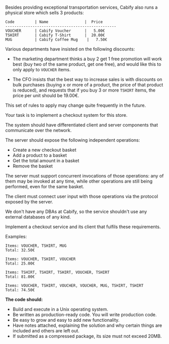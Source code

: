 Besides providing exceptional transportation services, Cabify also runs a physical store which sells 3 products:

```
Code         | Name                |  Price
-------------------------------------------------
VOUCHER      | Cabify Voucher      |   5.00€
TSHIRT       | Cabify T-Shirt      |  20.00€
MUG          | Cabify Coffee Mug    |   7.50€
```

Various departments have insisted on the following discounts:

 * The marketing department thinks a buy 2 get 1 free promotion will work best (buy two of the same product, get one free), and would like this to only apply to `VOUCHER` items.

 * The CFO insists that the best way to increase sales is with discounts on bulk purchases (buying x or more of a product, the price of that product is reduced), and requests that if you buy 3 or more `TSHIRT` items, the price per unit should be 19.00€.

This set of rules to apply may change quite frequently in the future.

Your task is to implement a checkout system for this store.

The system should have differentiated client and server components that communicate over the network.

The server should expose the following independent operations:

- Create a new checkout basket
- Add a product to a basket
- Get the total amount in a basket
- Remove the basket

The server must support concurrent invocations of those operations: any of them may be invoked at any time, while other operations are still being performed, even for the same basket.

The client must connect user input with those operations via the protocol exposed by the server.

We don't have any DBAs at Cabify, so the service shouldn't use any external databases of any kind.

Implement a checkout service and its client that fulfils these requirements.

Examples:

    Items: VOUCHER, TSHIRT, MUG
    Total: 32.50€

    Items: VOUCHER, TSHIRT, VOUCHER
    Total: 25.00€

    Items: TSHIRT, TSHIRT, TSHIRT, VOUCHER, TSHIRT
    Total: 81.00€

    Items: VOUCHER, TSHIRT, VOUCHER, VOUCHER, MUG, TSHIRT, TSHIRT
    Total: 74.50€

**The code should:**
- Build and execute in a Unix operating system.
- Be written as production-ready code. You will write production code.
- Be easy to grow and easy to add new functionality.
- Have notes attached, explaining the solution and why certain things are included and others are left out.
- If submitted as a compressed package, its size must not exceed 20MB.
